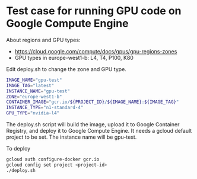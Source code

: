 # Test case for running GPU code on Google Compute Engine


About regions and GPU types:
- https://cloud.google.com/compute/docs/gpus/gpu-regions-zones
- GPU types in europe-west1-b: L4, T4, P100, K80	

Edit deploy.sh to change the zone and GPU type.
```bash
IMAGE_NAME="gpu-test"
IMAGE_TAG="latest"
INSTANCE_NAME="gpu-test"
ZONE="europe-west1-b"
CONTAINER_IMAGE="gcr.io/${PROJECT_ID}/${IMAGE_NAME}:${IMAGE_TAG}"
INSTANCE_TYPE="n1-standard-4"
GPU_TYPE="nvidia-l4"
```

The deploy.sh script will build the image, upload it to Google Container Registry, and deploy it to Google Compute Engine. It needs a gcloud default project to be set. The instance name will be gpu-test.

To deploy 

```bash
gcloud auth configure-docker gcr.io
gcloud config set project <project-id>
./deploy.sh
```